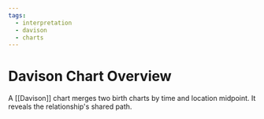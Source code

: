```yaml
---
tags:
  - interpretation
  - davison
  - charts
---
```

# Davison Chart Overview

A [[Davison]] chart merges two birth charts by time and location midpoint. It reveals the relationship's shared path.
